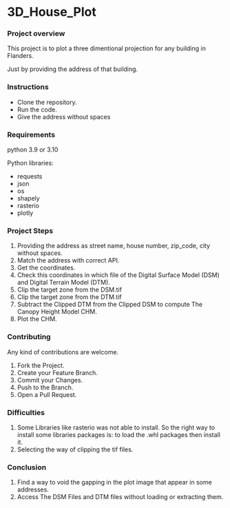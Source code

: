 # 3D_House_Plot


### Project overview
This project is to plot a three dimentional projection for any building in Flanders.

Just by providing the address of that building.

 
### Instructions

* Clone the repository.
* Run the code.
* Give the address without spaces

### Requirements
python 3.9 or 3.10

Python libraries:
* requests
* json
* os
* shapely
* rasterio
* plotly


### Project Steps
1. Providing the address as street name, house number, zip_code, city without spaces.
2. Match the address with correct API.
3. Get the coordinates.
4. Check this coordinates in which file of the Digital Surface Model (DSM) and Digital Terrain Model (DTM).
5. Clip the target zone from the DSM.tif
6. Clip the target zone from the DTM.tif
7. Subtract the Clipped DTM from the Clipped DSM to compute The Canopy Height Model CHM.
8. Plot the CHM.


### Contributing
Any kind of contributions are welcome. 

1. Fork the Project.
2. Create your Feature Branch.
3. Commit your Changes.
4. Push to the Branch.
5. Open a Pull Request.

### Difficulties
1. Some Libraries like rasterio was not able to install. So the right way to install some libraries packages is: to load the .whl packages then install it.
2. Selecting the way of clipping the tif files.

### Conclusion 
1. Find a way to void the gapping in the plot image that appear in some addresses.
2. Access The DSM Files and DTM files without loading or extracting them.
